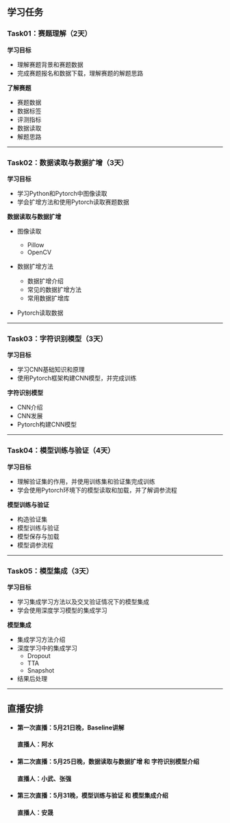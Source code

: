## 学习任务

### Task01：赛题理解（2天）

<b>学习目标</b>

- 理解赛题背景和赛题数据
- 完成赛题报名和数据下载，理解赛题的解题思路

<b>了解赛题</b>

- 赛题数据
- 数据标签
- 评测指标
- 数据读取
- 解题思路
---
### Task02：数据读取与数据扩增（3天）

<b>学习目标</b>

- 学习Python和Pytorch中图像读取
- 学会扩增方法和使用Pytorch读取赛题数据

<b>数据读取与数据扩增</b>

- 图像读取
  - Pillow
  - OpenCV
  
- 数据扩增方法
  - 数据扩增介绍
  - 常见的数据扩增方法
  - 常用数据扩增库
  
- Pytorch读取数据

---


### Task03：字符识别模型（3天）
<b>学习目标</b>

- 学习CNN基础知识和原理
- 使用Pytorch框架构建CNN模型，并完成训练

<b>字符识别模型</b>

- CNN介绍
- CNN发展
- Pytorch构建CNN模型


---

### Task04：模型训练与验证（4天）
<b>学习目标</b>

- 理解验证集的作用，并使用训练集和验证集完成训练
- 学会使用Pytorch环境下的模型读取和加载，并了解调参流程

<b>模型训练与验证</b>

- 构造验证集
- 模型训练与验证
- 模型保存与加载
- 模型调参流程

---

### Task05：模型集成（3天）

<b>学习目标</b>

- 学习集成学习方法以及交叉验证情况下的模型集成
- 学会使用深度学习模型的集成学习

<b>模型集成</b>

- 集成学习方法介绍
- 深度学习中的集成学习
  - Dropout
  - TTA
  - Snapshot
- 结果后处理
                
 ---     
          
## 直播安排

- #### 第一次直播：5月21日晚，Baseline讲解          
  #### 直播人：阿水
        
- #### 第二次直播：5月25日晚，数据读取与数据扩增 和 字符识别模型介绍 
  #### 直播人：小武、张强
            
- #### 第三次直播：5月31晚，模型训练与验证 和 模型集成介绍
  #### 直播人：安晟
